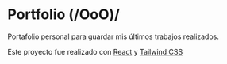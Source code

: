 # Portfolio (/OoO)/

Portafolio personal para guardar mis últimos trabajos realizados.

Este proyecto fue realizado con [React](https://react.dev/learn) y [Tailwind CSS](https://tailwindcss.com)
